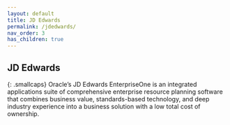 ```yaml
---
layout: default
title: JD Edwards
permalink: /jdedwards/
nav_order: 3
has_children: true
---
```


## JD Edwards
{: .smallcaps}
Oracle’s JD Edwards EnterpriseOne is an integrated applications suite of comprehensive enterprise resource planning software that combines business value, standards-based technology, and deep industry experience into a business solution with a low total cost of ownership.

